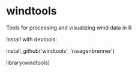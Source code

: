 windtools
=========

Tools for processing and visualizing wind data in R

Install with devtools:

install_github('windtools', 'nwagenbrenner')

library(windtools)
